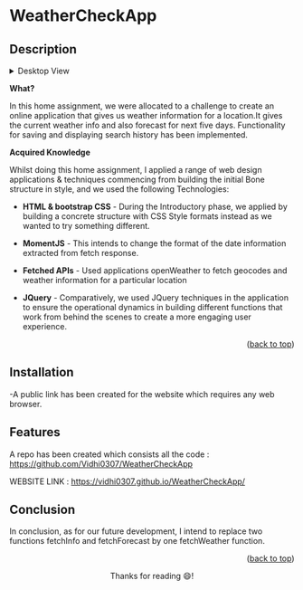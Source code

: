 # WeatherCheckApp

<a name="readme-top"></a>
 
<!-- ABOUT THE PROJECT -->
## Description
<details> <summary>Desktop View</summary>
 
![Desktop-view for homepage](assets\Demo-page.png)
</details>
 
**What?**
 
In this home assignment, we were allocated to a challenge to create an online
application that gives us weather information for a location.It gives the current weather info and also forecast for next five days.
Functionality for saving and displaying search history has been implemented.
 
**Acquired Knowledge**
 
Whilst doing this home assignment, I applied a range of web design
applications & techniques commencing from building the initial Bone
structure in style, and we used the following Technologies:
 
-  <strong>HTML & bootstrap CSS</strong> - During the Introductory phase, we applied
by building a concrete structure with CSS Style formats instead
as we wanted to try something different.
-  <strong>MomentJS</strong> - This intends to change the format of the date information extracted from fetch response.

-  <strong>Fetched APIs</strong> - Used applications openWeather to fetch geocodes  and weather information for a particular location
- <strong>JQuery</strong> - Comparatively, we used JQuery techniques in the
application to ensure the operational dynamics in building
different functions that work from behind the scenes to create a
more engaging user experience.
 
<p align="right">(<a href="#readme-top">back to top</a>)</p>
 
## Installation

-A public link has been created for the website which requires any web browser.

## Features

A repo has been created which consists all the code :
https://github.com/Vidhi0307/WeatherCheckApp


WEBSITE LINK :  https://vidhi0307.github.io/WeatherCheckApp/
 

 
 
<!-- CONTACT -->
## Conclusion
 
In conclusion, as for our future development, I intend to replace two functions fetchInfo and fetchForecast by one fetchWeather function.



<p align="right">(<a href="#readme-top">back to top</a>)</p>
 
 
<p align="center">Thanks for reading 😄!</p>

